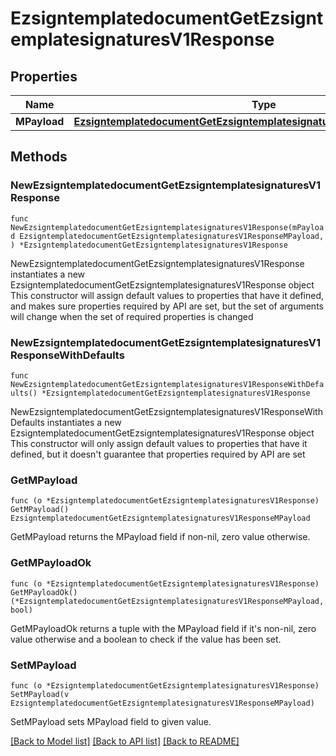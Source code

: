 # EzsigntemplatedocumentGetEzsigntemplatesignaturesV1Response

## Properties

Name | Type | Description | Notes
------------ | ------------- | ------------- | -------------
**MPayload** | [**EzsigntemplatedocumentGetEzsigntemplatesignaturesV1ResponseMPayload**](EzsigntemplatedocumentGetEzsigntemplatesignaturesV1ResponseMPayload.md) |  | 

## Methods

### NewEzsigntemplatedocumentGetEzsigntemplatesignaturesV1Response

`func NewEzsigntemplatedocumentGetEzsigntemplatesignaturesV1Response(mPayload EzsigntemplatedocumentGetEzsigntemplatesignaturesV1ResponseMPayload, ) *EzsigntemplatedocumentGetEzsigntemplatesignaturesV1Response`

NewEzsigntemplatedocumentGetEzsigntemplatesignaturesV1Response instantiates a new EzsigntemplatedocumentGetEzsigntemplatesignaturesV1Response object
This constructor will assign default values to properties that have it defined,
and makes sure properties required by API are set, but the set of arguments
will change when the set of required properties is changed

### NewEzsigntemplatedocumentGetEzsigntemplatesignaturesV1ResponseWithDefaults

`func NewEzsigntemplatedocumentGetEzsigntemplatesignaturesV1ResponseWithDefaults() *EzsigntemplatedocumentGetEzsigntemplatesignaturesV1Response`

NewEzsigntemplatedocumentGetEzsigntemplatesignaturesV1ResponseWithDefaults instantiates a new EzsigntemplatedocumentGetEzsigntemplatesignaturesV1Response object
This constructor will only assign default values to properties that have it defined,
but it doesn't guarantee that properties required by API are set

### GetMPayload

`func (o *EzsigntemplatedocumentGetEzsigntemplatesignaturesV1Response) GetMPayload() EzsigntemplatedocumentGetEzsigntemplatesignaturesV1ResponseMPayload`

GetMPayload returns the MPayload field if non-nil, zero value otherwise.

### GetMPayloadOk

`func (o *EzsigntemplatedocumentGetEzsigntemplatesignaturesV1Response) GetMPayloadOk() (*EzsigntemplatedocumentGetEzsigntemplatesignaturesV1ResponseMPayload, bool)`

GetMPayloadOk returns a tuple with the MPayload field if it's non-nil, zero value otherwise
and a boolean to check if the value has been set.

### SetMPayload

`func (o *EzsigntemplatedocumentGetEzsigntemplatesignaturesV1Response) SetMPayload(v EzsigntemplatedocumentGetEzsigntemplatesignaturesV1ResponseMPayload)`

SetMPayload sets MPayload field to given value.



[[Back to Model list]](../README.md#documentation-for-models) [[Back to API list]](../README.md#documentation-for-api-endpoints) [[Back to README]](../README.md)


